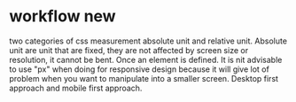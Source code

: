 # workflow new

two categories of css measurement
absolute unit and relative unit. Absolute unit are unit that are fixed, they are not affected by screen size or resolution, it cannot be bent. Once an element is defined. It is nit advisable to use "px" when doing for responsive design because it will give lot of problem when you want to manipulate into a smaller screen.
Desktop first approach and mobile first approach.